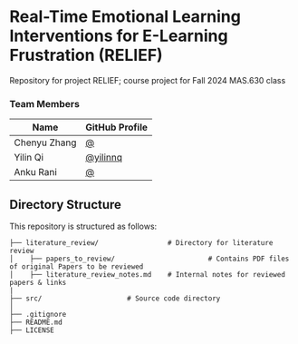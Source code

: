 # Real-Time Emotional Learning Interventions for E-Learning Frustration (RELIEF)
Repository for project RELIEF; course project for Fall 2024 MAS.630 class

### Team Members
| Name         | GitHub Profile                   |
|--------------|----------------------------------|
| Chenyu Zhang     | [@]() |
| Yilin Qi       | [@yilinnq](https://github.com/yilinnq) |
| Anku Rani  | [@]() |


## Directory Structure

This repository is structured as follows:

```
├── literature_review/                 # Directory for literature review
│    ├── papers_to_review/                       # Contains PDF files of original Papers to be reviewed
│    ├── literature_review_notes.md    # Internal notes for reviewed papers & links
|
├── src/                     # Source code directory
│    
├── .gitignore
├── README.md
├── LICENSE
```